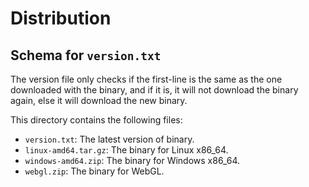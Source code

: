 # Distribution

## Schema for `version.txt`
The version file only checks if the first-line is the same as the one downloaded with the binary, and if it is, it will not download the binary again, else it will download the new binary.

This directory contains the following files:
- `version.txt`: The latest version of binary.
- `linux-amd64.tar.gz`: The binary for Linux x86_64.
- `windows-amd64.zip`: The binary for Windows x86_64.
- `webgl.zip`: The binary for WebGL.